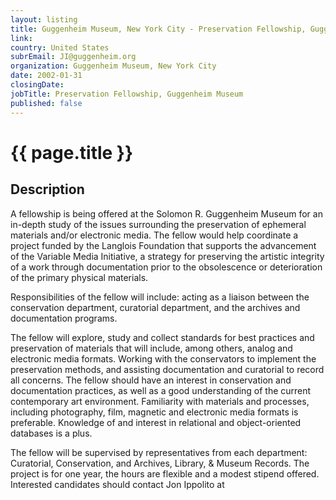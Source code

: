 ```yaml
---
layout: listing
title: Guggenheim Museum, New York City - Preservation Fellowship, Guggenheim Museum
link:
country: United States
subrEmail: JI@guggenheim.org
organization: Guggenheim Museum, New York City 
date: 2002-01-31
closingDate: 
jobTitle: Preservation Fellowship, Guggenheim Museum
published: false
---
```



# {{ page.title }}

## Description


<p>A fellowship is being offered at the Solomon R. Guggenheim Museum for an in-depth study of the issues surrounding the preservation of ephemeral materials and/or electronic media. The fellow would help coordinate a project funded by the Langlois Foundation that supports the advancement of the Variable Media Initiative, a strategy for preserving the artistic integrity of a work through documentation prior to the obsolescence or deterioration of the primary physical materials.</p>
<p>Responsibilities of the fellow will include: acting as a liaison between the conservation department, curatorial department, and the archives and documentation programs.</p>
<p>The fellow will explore, study and collect standards for best practices and preservation of materials that will include, among others, analog and electronic media formats. Working with the conservators to implement the preservation methods, and assisting documentation and curatorial to record all concerns. The fellow should have an interest in conservation and documentation practices, as well as a good understanding of the current contemporary art environment. Familiarity with materials and processes, including photography, film, magnetic and electronic media formats is preferable. Knowledge of and interest in relational and object-oriented databases is a plus.</p>
<p>The fellow will be supervised by representatives from each department: Curatorial, Conservation, and Archives, Library, & Museum Records. The project is for one year, the hours are flexible and a modest stipend offered.  Interested candidates should contact Jon Ippolito at <JI@guggenheim.org></p>
